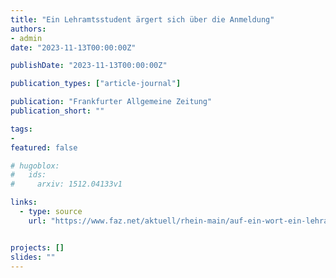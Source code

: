 ```yaml
---
title: "Ein Lehramtsstudent ärgert sich über die Anmeldung"
authors:
- admin
date: "2023-11-13T00:00:00Z"

publishDate: "2023-11-13T00:00:00Z"

publication_types: ["article-journal"]

publication: "Frankfurter Allgemeine Zeitung"
publication_short: ""

tags:
- 
featured: false

# hugoblox:
#   ids:
#     arxiv: 1512.04133v1

links:
  - type: source
    url: "https://www.faz.net/aktuell/rhein-main/auf-ein-wort-ein-lehramtsstudent-aergert-sich-ueber-die-anmeldung-19311654.html"


projects: []
slides: ""
---
```

